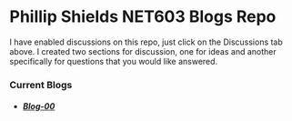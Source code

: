 # Phillip Shields NET603 Blogs Repo

I have enabled discussions on this repo, just click on the Discussions tab above. I created two sections for discussion, one for ideas and another specifically for questions that you would like answered.

### Current Blogs
- ##### [Blog-00](https://github.com/Phillip-D-Shields/net6-blogs/blob/main/blogs/blog-00.md)
